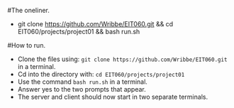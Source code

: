 #The oneliner.
* git clone https://github.com/Wribbe/EIT060.git && cd EIT060/projects/project01 && bash run.sh

#How to run.
* Clone the files using: `git clone https://github.com/Wribbe/EIT060.git` in a terminal.
* Cd into the directory with: `cd EIT060/projects/project01`
* Use the command `bash run.sh` in a terminal.
* Answer yes to the two prompts that appear.
* The server and client should now start in two separate terminals.
